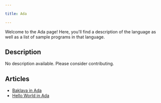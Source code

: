 ```yaml
---

title: Ada

---
```


Welcome to the Ada page! Here, you'll find a description of the language as well as a list of sample programs in that language.

## Description

No description available. Please consider contributing.

## Articles

- [Baklava in Ada](https://sampleprograms.io/projects/baklava/ada)
- [Hello World in Ada](https://sampleprograms.io/projects/hello-world/ada)